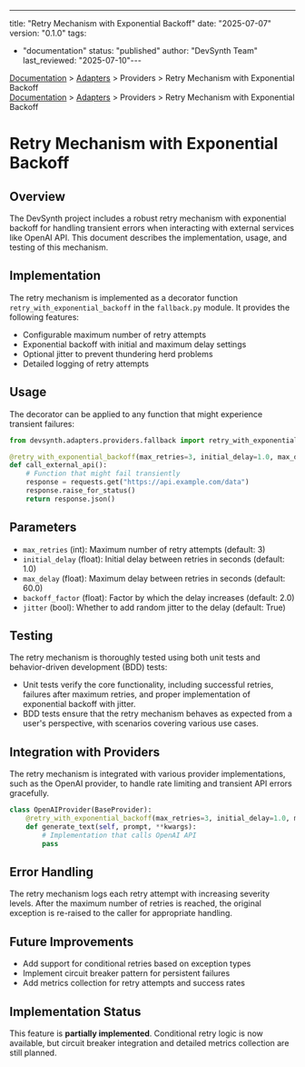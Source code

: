 ---
title: "Retry Mechanism with Exponential Backoff"
date: "2025-07-07"
version: "0.1.0"
tags:
  - "documentation"
status: "published"
author: "DevSynth Team"
last_reviewed: "2025-07-10"---

<div class="breadcrumbs">
<a href="../index.md">Documentation</a> &gt; <a href="../index.md">Adapters</a> &gt; Providers &gt; Retry Mechanism with Exponential Backoff
</div>

<div class="breadcrumbs">
<a href="../index.md">Documentation</a> &gt; <a href="../index.md">Adapters</a> &gt; Providers &gt; Retry Mechanism with Exponential Backoff
</div>

# Retry Mechanism with Exponential Backoff

## Overview

The DevSynth project includes a robust retry mechanism with exponential backoff for handling transient errors when interacting with external services like OpenAI API. This document describes the implementation, usage, and testing of this mechanism.

## Implementation

The retry mechanism is implemented as a decorator function `retry_with_exponential_backoff` in the `fallback.py` module. It provides the following features:

- Configurable maximum number of retry attempts
- Exponential backoff with initial and maximum delay settings
- Optional jitter to prevent thundering herd problems
- Detailed logging of retry attempts

## Usage

The decorator can be applied to any function that might experience transient failures:

```python
from devsynth.adapters.providers.fallback import retry_with_exponential_backoff

@retry_with_exponential_backoff(max_retries=3, initial_delay=1.0, max_delay=10.0, jitter=True)
def call_external_api():
    # Function that might fail transiently
    response = requests.get("https://api.example.com/data")
    response.raise_for_status()
    return response.json()
```

## Parameters

- `max_retries` (int): Maximum number of retry attempts (default: 3)
- `initial_delay` (float): Initial delay between retries in seconds (default: 1.0)
- `max_delay` (float): Maximum delay between retries in seconds (default: 60.0)
- `backoff_factor` (float): Factor by which the delay increases (default: 2.0)
- `jitter` (bool): Whether to add random jitter to the delay (default: True)

## Testing

The retry mechanism is thoroughly tested using both unit tests and behavior-driven development (BDD) tests:

- Unit tests verify the core functionality, including successful retries, failures after maximum retries, and proper implementation of exponential backoff with jitter.
- BDD tests ensure that the retry mechanism behaves as expected from a user's perspective, with scenarios covering various use cases.

## Integration with Providers

The retry mechanism is integrated with various provider implementations, such as the OpenAI provider, to handle rate limiting and transient API errors gracefully.

```python
class OpenAIProvider(BaseProvider):
    @retry_with_exponential_backoff(max_retries=3, initial_delay=1.0, max_delay=10.0)
    def generate_text(self, prompt, **kwargs):
        # Implementation that calls OpenAI API
        pass
```

## Error Handling

The retry mechanism logs each retry attempt with increasing severity levels. After the maximum number of retries is reached, the original exception is re-raised to the caller for appropriate handling.

## Future Improvements

- Add support for conditional retries based on exception types
- Implement circuit breaker pattern for persistent failures
- Add metrics collection for retry attempts and success rates
## Implementation Status
This feature is **partially implemented**. Conditional retry logic is now
available, but circuit breaker integration and detailed metrics collection are
still planned.
